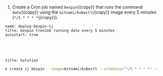 
1. Create a Cron job named ``bespin``{{copy}} that runs the command ``date``{{copy}} using the ``bitnami/kubectl``{{copy}} image every 5 minutes (``*/5 * * * *``{{copy}}).

```examiner:execute-test
name: deploy-bespin-cj
title: bespin CronJob running date every 5 minutes
autostart: true
```

<div style="margin-top: 5em;"></div>

```section:begin
title: Solution
```

```bash
k create cj bespin --image=bitnami/kubectl --schedule="*/5 * * * *" -- date
```

```section:end
```

